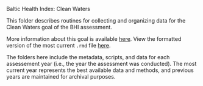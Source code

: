 Baltic Health Index: Clean Waters

This folder describes routines for collecting and organizing data for the Clean Waters goal of the BHI assessment.

More information about this goal is available [here](https://github.com/OHI-Science/bhi-prep/tree/master/ref/goal_summaries/CW.Rmd). 
View the formatted version of the most current `.rmd` file [here](https://github.com/OHI-Science/bhi-prep/tree/master/data/CW/contaminants/v2019/con_data.rmd).

The folders here include the metadata, scripts, and data for each assessement year (i.e., the year the assessment was conducted). The most current year represents the best available data and methods, and previous years are maintained for archival purposes.
